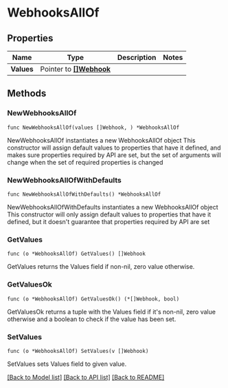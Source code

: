 # WebhooksAllOf

## Properties

Name | Type | Description | Notes
------------ | ------------- | ------------- | -------------
**Values** | Pointer to [**[]Webhook**](webhook.md) |  | 

## Methods

### NewWebhooksAllOf

`func NewWebhooksAllOf(values []Webhook, ) *WebhooksAllOf`

NewWebhooksAllOf instantiates a new WebhooksAllOf object
This constructor will assign default values to properties that have it defined,
and makes sure properties required by API are set, but the set of arguments
will change when the set of required properties is changed

### NewWebhooksAllOfWithDefaults

`func NewWebhooksAllOfWithDefaults() *WebhooksAllOf`

NewWebhooksAllOfWithDefaults instantiates a new WebhooksAllOf object
This constructor will only assign default values to properties that have it defined,
but it doesn't guarantee that properties required by API are set

### GetValues

`func (o *WebhooksAllOf) GetValues() []Webhook`

GetValues returns the Values field if non-nil, zero value otherwise.

### GetValuesOk

`func (o *WebhooksAllOf) GetValuesOk() (*[]Webhook, bool)`

GetValuesOk returns a tuple with the Values field if it's non-nil, zero value otherwise
and a boolean to check if the value has been set.

### SetValues

`func (o *WebhooksAllOf) SetValues(v []Webhook)`

SetValues sets Values field to given value.



[[Back to Model list]](../README.md#documentation-for-models) [[Back to API list]](../README.md#documentation-for-api-endpoints) [[Back to README]](../README.md)


